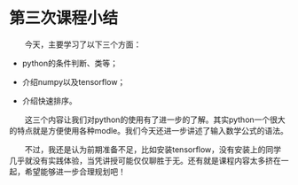 # 第三次课程小结

&emsp;&emsp;今天，主要学习了以下三个方面：

+ python的条件判断、类等；

+ 介绍numpy以及tensorflow；

+ 介绍快速排序。

  这三个内容让我们对python的使用有了进一步的了解。其实python一个很大的特点就是方便使用各种modle。我们今天还进一步讲述了输入数学公式的语法。

&emsp;&emsp;不过，我还是认为前期准备不足，比如安装tensorflow，没有安装上的同学几乎就没有实践体验，当凭讲授可能仅仅聊胜于无。还有就是课程内容太多挤在一起，希望能够进一步合理规划吧！


